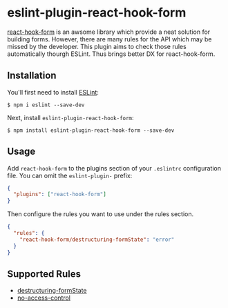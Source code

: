 # eslint-plugin-react-hook-form

[react-hook-form](https://github.com/react-hook-form/react-hook-form) is an awsome library which provide a neat solution for building forms. However, there are many rules for the API which may be missed by the developer. This plugin aims to check those rules automatically thourgh ESLint. Thus brings better DX for react-hook-form.

## Installation

You'll first need to install [ESLint](http://eslint.org):

```
$ npm i eslint --save-dev
```

Next, install `eslint-plugin-react-hook-form`:

```
$ npm install eslint-plugin-react-hook-form --save-dev
```

## Usage

Add `react-hook-form` to the plugins section of your `.eslintrc` configuration file. You can omit the `eslint-plugin-` prefix:

```json
{
  "plugins": ["react-hook-form"]
}
```

Then configure the rules you want to use under the rules section.

```json
{
  "rules": {
    "react-hook-form/destructuring-formState": "error"
  }
}
```

## Supported Rules

- [destructuring-formState](docs/rules/destructuring-formstate.md)
- [no-access-control](docs/rules/no-access-control.md)
